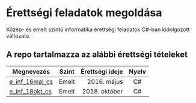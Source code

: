 # Érettségi feladatok megoldása
Közép- és emelt szintű informatika érettségi feladatok C#-ban kidolgozott változata.

## A repo tartalmazza az alábbi érettségi tételeket
|   Megnevezés   |    Szint    | Érettségi ideje | Nyelv |
| -------------- |:-----------:| ---------------:|:---------------------:|
| [e_inf_16maj_cs](e_inf_16maj_cs/e_inf_16maj_cs/Program.cs) | Emelt | 2016. május | C# |
| [e_inf_18okt_cs](e_inf_18okt_cs/e_inf_18okt_cs/Program.cs) | Emelt | 2018. október | C# |
